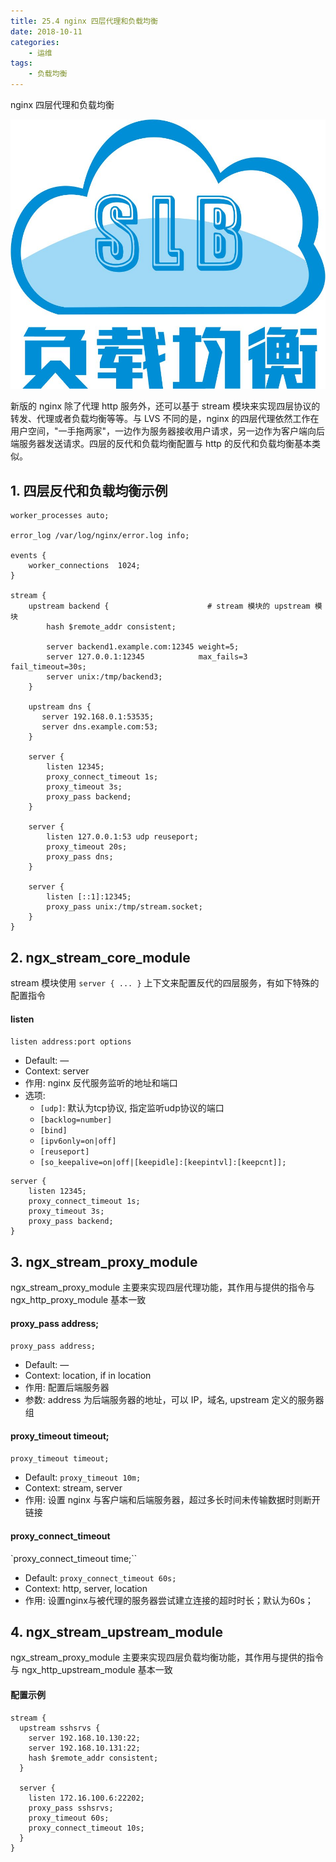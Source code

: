 ```yaml
---
title: 25.4 nginx 四层代理和负载均衡
date: 2018-10-11
categories:
    - 运维
tags:
    - 负载均衡
---
```


nginx 四层代理和负载均衡

![linux-mt](/images/linux_mt/linux_slb.jpg)
<!-- more -->

新版的 nginx 除了代理 http 服务外，还可以基于 stream 模块来实现四层协议的转发、代理或者负载均衡等等。与 LVS 不同的是，nginx 的四层代理依然工作在用户空间，"一手拖两家"，一边作为服务器接收用户请求，另一边作为客户端向后端服务器发送请求。四层的反代和负载均衡配置与 http 的反代和负载均衡基本类似。

## 1. 四层反代和负载均衡示例
```
worker_processes auto;

error_log /var/log/nginx/error.log info;

events {
    worker_connections  1024;
}

stream {
    upstream backend {                      # stream 模块的 upstream 模块
        hash $remote_addr consistent;

        server backend1.example.com:12345 weight=5;
        server 127.0.0.1:12345            max_fails=3 fail_timeout=30s;
        server unix:/tmp/backend3;
    }

    upstream dns {
       server 192.168.0.1:53535;
       server dns.example.com:53;
    }

    server {
        listen 12345;
        proxy_connect_timeout 1s;
        proxy_timeout 3s;
        proxy_pass backend;
    }

    server {
        listen 127.0.0.1:53 udp reuseport;
        proxy_timeout 20s;
        proxy_pass dns;
    }

    server {
        listen [::1]:12345;
        proxy_pass unix:/tmp/stream.socket;
    }
}
```

## 2. ngx_stream_core_module
stream 模块使用 `server { ... }` 上下文来配置反代的四层服务，有如下特殊的配置指令

#### listen
`listen address:port options`
- Default:	—
- Context:	server
- 作用: nginx 反代服务监听的地址和端口
- 选项:
  - `[udp]`: 默认为tcp协议, 指定监听udp协议的端口
  - `[backlog=number]`
  - `[bind]`
  - `[ipv6only=on|off]`
  - `[reuseport]`
  - `[so_keepalive=on|off|[keepidle]:[keepintvl]:[keepcnt]];`

```
server {
    listen 12345;
    proxy_connect_timeout 1s;
    proxy_timeout 3s;
    proxy_pass backend;
}
```

## 3. ngx_stream_proxy_module
ngx_stream_proxy_module 主要来实现四层代理功能，其作用与提供的指令与 ngx_http_proxy_module 基本一致

#### proxy_pass address;
`proxy_pass address;`
- Default:	—
- Context:	location, if in location
- 作用: 配置后端服务器
- 参数: address 为后端服务器的地址，可以 IP，域名, upstream 定义的服务器组

#### proxy_timeout timeout;
`proxy_timeout timeout;`
- Default: `proxy_timeout 10m;`
- Context:	stream, server
- 作用: 设置 nginx 与客户端和后端服务器，超过多长时间未传输数据时则断开链接

#### proxy_connect_timeout
`proxy_connect_timeout time;``
- Default: `proxy_connect_timeout 60s;`
- Context:	http, server, location
- 作用: 设置nginx与被代理的服务器尝试建立连接的超时时长；默认为60s；

## 4. ngx_stream_upstream_module
ngx_stream_proxy_module 主要来实现四层负载均衡功能，其作用与提供的指令与 ngx_http_upstream_module 基本一致

#### 配置示例
```
stream {
  upstream sshsrvs {
    server 192.168.10.130:22;
    server 192.168.10.131:22;
    hash $remote_addr consistent;
  }

  server {
    listen 172.16.100.6:22202;
    proxy_pass sshsrvs;
    proxy_timeout 60s;
    proxy_connect_timeout 10s;
  }
}
```
